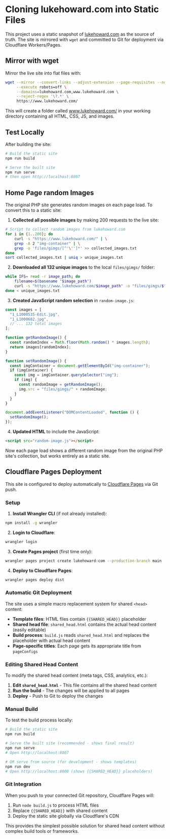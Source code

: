 # Cloning lukehoward.com into Static Files

This project uses a static snapshot of [lukehoward.com](https://www.lukehoward.com/) as the source of truth.
The site is mirrored with `wget` and committed to Git for deployment via Cloudflare Workers/Pages.

## Mirror with wget

Mirror the live site into flat files with:

```bash
wget --mirror --convert-links --adjust-extension --page-requisites --no-parent \
     --execute robots=off \
     --domains=lukehoward.com,www.lukehoward.com \
     --reject-regex '\?.*' \
     https://www.lukehoward.com/
```

This will create a folder called www.lukehoward.com/ in your working directory containing all HTML, CSS, JS, and images.

## Test Locally

After building the site:

```bash
# Build the static site
npm run build

# Serve the built site
npm run serve
# then open http://localhost:8007
```

## Home Page random Images

The original PHP site generates random images on each page load. To convert this to a static site:

1. **Collected all possible images** by making 200 requests to the live site:

```bash
# Script to collect random images from lukehoward.com
for i in {1..200}; do
    curl -s "https://www.lukehoward.com/" | \
    grep -A 2 "img-container" | \
    grep -o 'files/gimgs/[^'\'']*' >> collected_images.txt
done
sort collected_images.txt | uniq > unique_images.txt
```

2. **Downloaded all 132 unique images** to the local `files/gimgs/` folder:

```bash
while IFS= read -r image_path; do
    filename=$(basename "$image_path")
    curl -s "https://www.lukehoward.com/$image_path" -o "files/gimgs/$filename"
done < unique_images.txt
```

3. **Created JavaScript random selection** in `random-image.js`:

```javascript
const images = [
  "1_L1000535-Edit.jpg",
  "1_L1000682.jpg",
  // ... 132 total images
];

function getRandomImage() {
  const randomIndex = Math.floor(Math.random() * images.length);
  return images[randomIndex];
}

function setRandomImage() {
  const imgContainer = document.getElementById("img-container");
  if (imgContainer) {
    const img = imgContainer.querySelector("img");
    if (img) {
      const randomImage = getRandomImage();
      img.src = "files/gimgs/" + randomImage;
    }
  }
}

document.addEventListener("DOMContentLoaded", function () {
  setRandomImage();
});
```

4. **Updated HTML** to include the JavaScript:

```html
<script src="random-image.js"></script>
```

Now each page load shows a different random image from the original PHP site's collection, but works entirely as a static site.

## Cloudflare Pages Deployment

This site is configured to deploy automatically to [Cloudflare Pages](https://developers.cloudflare.com/workers/) via Git push.

### Setup

1. **Install Wrangler CLI** (if not already installed):

```bash
npm install -g wrangler
```

2. **Login to Cloudflare**:

```bash
wrangler login
```

3. **Create Pages project** (first time only):

```bash
wrangler pages project create lukehoward-com --production-branch main
```

4. **Deploy to Cloudflare Pages**:

```bash
wrangler pages deploy dist
```

### Automatic Git Deployment

The site uses a simple macro replacement system for shared `<head>` content:

- **Template files**: HTML files contain `{{SHARED_HEAD}}` placeholder
- **Shared head file**: `shared_head.html` contains the actual head content (easily editable)
- **Build process**: `build.js` reads `shared_head.html` and replaces the placeholder with actual head content
- **Page-specific titles**: Each page gets its appropriate title from `pageConfigs`

### Editing Shared Head Content

To modify the shared head content (meta tags, CSS, analytics, etc.):

1. **Edit `shared_head.html`** - This file contains all the shared head content
2. **Run the build** - The changes will be applied to all pages
3. **Deploy** - Push to Git to deploy the changes

### Manual Build

To test the build process locally:

```bash
# Build the static site
npm run build

# Serve the built site (recommended - shows final result)
npm run serve
# Open http://localhost:8007

# OR serve from source (for development - shows templates)
npm run dev
# Open http://localhost:8000 (shows {{SHARED_HEAD}} placeholders)
```

### Git Integration

When you push to your connected Git repository, Cloudflare Pages will:

1. Run `node build.js` to process HTML files
2. Replace `{{SHARED_HEAD}}` with shared content
3. Deploy the static site globally via Cloudflare's CDN

This provides the simplest possible solution for shared head content without complex build tools or frameworks.
